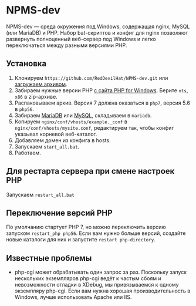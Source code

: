 NPMS-dev
========

NPMS-dev — среда окружения под Windows, содержащая nginx, MySQL (или MariaDB) и PHP.
Набор bat-скриптов и конфиг для nginx позволяют развернуть полноценный веб-сервер под Windows и легко переключаться между разными версиями PHP.

Установка
---------

1. Клонируем `https://github.com/RedDevilHat/NPMS-dev.git` или [загружаем архивом](https://github.com/RedDevilHat/NPMS-dev/archive/master.zip).
2. Забираем нужные версии PHP [с сайта PHP for Windows](http://windows.php.net/download/). Берите `nts`, `x86` в zip-архиве.
3. Распаковываем архив. Версия 7 должна оказаться в `php7`, версия 5.6 в `php56`.
4. Забираем [MariaDB](https://downloads.mariadb.org/) или [MySQL](https://dev.mysql.com/downloads/windows/installer/), складываем в `mariadb`.
5. Копируем `nginx/conf/vhosts/example._conf` в `nginx/conf/vhosts/mysite.conf`, редактируем так, чтобы конфиг указывал корневой веб-каталог.
6. Добавляем домен из конфига в hosts.
7. Запускаем `start_all.bat`.
8. Работаем.

Для рестарта сервера при смене настроек PHP
-------------------------------------------

Запускаем `restart_all.bat`

Переключение версий PHP
-----------------------

По умолчанию стартует PHP 7, но можно переключить версию запуском `restart_php php56`.
Если вам нужно больше версий, создайте новые каталоги для них и запустите `restart php-directory`.


Известные проблемы
------------------

- php-cgi может обрабатывать один запрос за раз. Поскольку запуск нескольких экземпляров php-cgi ведёт к частым сбоям и невозможности отладки в XDebug,
  мы привязываемся к одному экземпляру php-cgi. Если вам нужна хорошая производительность в Windows, лучше использовать Apache или IIS.
